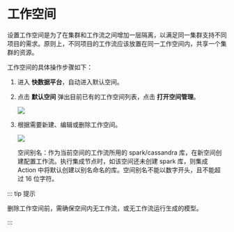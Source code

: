 # 工作空间

设置工作空间是为了在集群和工作流之间增加一层隔离，以满足同一集群支持不同项目的需求。原则上，不同项目的工作流应该放置在同一工作空间内，共享一个集群的资源。

工作空间的具体操作步骤如下：

1. 进入 **快数据平台**，自动进入默认空间。

2. 点击 **默认空间** 弹出目前已有的工作空间列表，点击 **打开空间管理**。

   ![](https://terminus-paas.oss-cn-hangzhou.aliyuncs.com/paas-doc/2021/08/05/3da023bc-ad31-4e42-8c0e-f539ade2ae59.png)

3. 根据需要新建、编辑或删除工作空间。

   ![](https://terminus-paas.oss-cn-hangzhou.aliyuncs.com/paas-doc/2021/08/05/4260541e-134a-416d-bcda-33dfb1af79ce.png)

   空间别名：作为当前空间的工作流所用的 spark/cassandra 库，在新空间创建配置工作流。执行集成节点时，如该空间还未创建 spark 库，则集成 Action 中将默认创建以别名命名的库。空间别名不能以数字开头，且不能超过 16 位字符。

::: tip 提示

删除工作空间前，需确保空间内无工作流，或无工作流运行生成的模型。

:::
